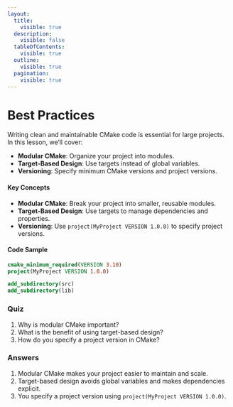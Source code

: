 ```yaml
---
layout:
  title:
    visible: true
  description:
    visible: false
  tableOfContents:
    visible: true
  outline:
    visible: true
  pagination:
    visible: true
---
```


# Best Practices

Writing clean and maintainable CMake code is essential for large projects. In this lesson, we’ll cover:

* **Modular CMake**: Organize your project into modules.
* **Target-Based Design**: Use targets instead of global variables.
* **Versioning**: Specify minimum CMake versions and project versions.

#### Key Concepts

* **Modular CMake**: Break your project into smaller, reusable modules.
* **Target-Based Design**: Use targets to manage dependencies and properties.
* **Versioning**: Use `project(MyProject VERSION 1.0.0)` to specify project versions.

#### Code Sample

```cmake
cmake_minimum_required(VERSION 3.10)
project(MyProject VERSION 1.0.0)

add_subdirectory(src)
add_subdirectory(lib)
```

### Quiz

1. Why is modular CMake important?
2. What is the benefit of using target-based design?
3. How do you specify a project version in CMake?

### Answers

1. Modular CMake makes your project easier to maintain and scale.
2. Target-based design avoids global variables and makes dependencies explicit.
3. You specify a project version using `project(MyProject VERSION 1.0.0)`.
